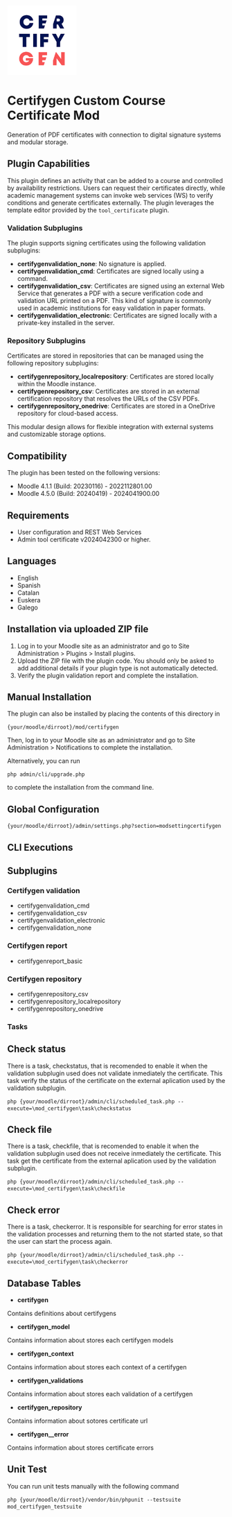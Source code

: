 <img src="pix/icon.png" width="160">

#  Certifygen Custom Course Certificate Mod #

Generation of PDF certificates with connection to digital signature systems and modular storage.
## Plugin Capabilities ##

This plugin defines an activity that can be added to a course and controlled by availability restrictions. Users can request their certificates directly, while academic management systems can invoke web services (WS) to verify conditions and generate certificates externally. The plugin leverages the template editor provided by the `tool_certificate` plugin.

### Validation Subplugins ###
The plugin supports signing certificates using the following validation subplugins:
* **certifygenvalidation_none**: No signature is applied.
* **certifygenvalidation_cmd**: Certificates are signed locally using a command.
* **certifygenvalidation_csv**: Certificates are signed using an external Web Service that generates a PDF with a secure verification code and validation URL printed on a PDF. This kind of signature is commonly used in academic institutions for easy validation in paper formats.
* **certifygenvalidation_electronic**: Certificates are signed locally with a private-key installed in the server.

### Repository Subplugins ###
Certificates are stored in repositories that can be managed using the following repository subplugins:
* **certifygenrepository_localrepository**: Certificates are stored locally within the Moodle instance.
* **certifygenrepository_csv**: Certificates are stored in an external certification repository that resolves the URLs of the CSV PDFs.
* **certifygenrepository_onedrive**: Certificates are stored in a OneDrive repository for cloud-based access.

This modular design allows for flexible integration with external systems and customizable storage options.

## Compatibility ##

The plugin has been tested on the following versions:

* Moodle 4.1.1 (Build: 20230116) - 2022112801.00
* Moodle 4.5.0 (Build: 20240419) - 2024041900.00

## Requirements ##

* User configuration and REST Web Services
* Admin tool certificate v2024042300 or higher.

## Languages ##

* English
* Spanish
* Catalan
* Euskera
* Galego

## Installation via uploaded ZIP file ##

1. Log in to your Moodle site as an administrator and go to Site Administration > Plugins > Install plugins.
1. Upload the ZIP file with the plugin code. You should only be asked to add additional details if your plugin type is not automatically detected.
1. Verify the plugin validation report and complete the installation.

## Manual Installation ##

The plugin can also be installed by placing the contents of this directory in
```
{your/moodle/dirroot}/mod/certifygen
```
Then, log in to your Moodle site as an administrator and go to Site Administration > Notifications to complete the installation.

Alternatively, you can run
```
php admin/cli/upgrade.php
```
to complete the installation from the command line.
## Global Configuration ##
```
{your/moodle/dirroot}/admin/settings.php?section=modsettingcertifygen
```
## CLI Executions ##
## Subplugins ##

### Certifygen validation ###
* certifygenvalidation_cmd
* certifygenvalidation_csv
* certifygenvalidation_electronic
* certifygenvalidation_none
### Certifygen report ###
* certifygenreport_basic
### Certifygen repository ###
* certifygenrepository_csv
* certifygenrepository_localrepository
* certifygenrepository_onedrive


### Tasks ###

## Check status ##
There is a task, checkstatus, that is recomended to enable it when the validation subplugin used does not validate inmediately the certificate.
This task verify the status of the certificate on the external aplication used by the validation subplugin.

```
php {your/moodle/dirroot}/admin/cli/scheduled_task.php --execute=\mod_certifygen\task\checkstatus
```
## Check file ##
There is a task, checkfile, that is recomended to enable it when the validation subplugin used does not receive inmediately the certificate.
This task get the certificate from the external aplication used by the validation subplugin.
```
php {your/moodle/dirroot}/admin/cli/scheduled_task.php --execute=\mod_certifygen\task\checkfile
```
## Check error ##
There is a task, checkerror. It is responsible for searching for error states in the validation processes and returning them to the not started state, so that the user can start the process again.
```
php {your/moodle/dirroot}/admin/cli/scheduled_task.php --execute=\mod_certifygen\task\checkerror
```
## Database Tables ##

* __certifygen__

Contains definitions about certifygens
* __certifygen_model__

Contains information about stores each certifygen models
* __certifygen_context__

Contains information about stores each context of a certifygen
* __certifygen_validations__

Contains information about stores each validation of a certifygen

* __certifygen_repository__

Contains information about sotores certificate url

* __certifygen__error__

Contains information about stores certificate errors


## Unit Test ##

You can run unit tests manually with the following command
```
php {your/moodle/dirroot}/vendor/bin/phpunit --testsuite mod_certifygen_testsuite
```
